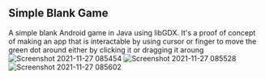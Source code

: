 ## Simple Blank Game

A simple blank Android game in Java using libGDX. It's a proof of concept of making an app that is interactable by using cursor or finger to move the green dot around either by clicking
it or dragging it aroung
![Screenshot 2021-11-27 085454](https://user-images.githubusercontent.com/68468203/143765270-7b617c49-2aa4-47ee-bc6a-20f3cf964c46.jpg)
![Screenshot 2021-11-27 085528](https://user-images.githubusercontent.com/68468203/143765276-b844cbff-ebba-4929-9fc0-ed6bab62093c.jpg)
![Screenshot 2021-11-27 085602](https://user-images.githubusercontent.com/68468203/143765282-0f1c7c80-43be-4db5-b1f7-2c890e08c8de.jpg)
